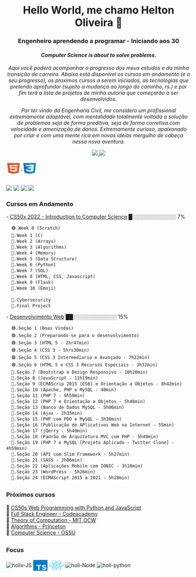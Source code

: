 
<div align="center">
  <h1>Hello World, me chamo Helton Oliveira 👋</h1>
  <h3>Engenheiro aprendendo a programar - Iniciando aos 30</h3>
  <h4><i>Computer Science is about to solve problems.</i></h4>
  <p><i>Aqui você poderá acompanhar o progresso dos meus estudos e da minha transição de carreira. Abaixo está disponível os cursos em andamento (e o seu progresso), os proximos cursos a serem iniciados, as tecnologias que pretendo aprofundar (sujeito a mudança ao longo do caminho, rs.) e por fim terá a lista de projetos de minha autoria que começarão a ser desenvolvidos.</p>
  <p>Por ter vindo da Engenharia Civil, me considero um profissional extremamente adaptável, com mentalidade totalmente voltada a solução de problemas seja de forma preditiva, seja de forma corretiva com velocidade e amenização de danos. Extremamente curioso, apaixonado por criar e com uma mente rica em novas ideias mergulho de cabeça nessa nova aventura. </i></p>
    <a href="https://github.com/holiv">
    <img height="150em" src="https://github-readme-stats.vercel.app/api?username=holiv&show_icons=true&theme=swift&include_all_commits=true&count_private=true"/>
    <img height="150em" src="https://github-readme-stats.vercel.app/api/top-langs/?username=holiv&layout=compact&langs_count=6&theme=swift"/>
 </div><br>
  <div>
    <img align="center" alt="holiv-HTML" height="30" width="40" src="https://raw.githubusercontent.com/devicons/devicon/master/icons/html5/html5-original.svg">
    <img align="center" alt="holiv-CSS" height="30" width="40" src="https://raw.githubusercontent.com/devicons/devicon/master/icons/css3/css3-original.svg">
  </div>
  
  ##
  <a href="https://www.linkedin.com/in/helton-oliveira-521abbb2" target="_blank"><img src="https://img.shields.io/badge/-LinkedIn-%230077B5?style=for-the-badge&logo=linkedin&logoColor=white" target="_blank"></a>
  <a href = "mailto:mrheltonso@gmail.com"><img src="https://img.shields.io/badge/-Gmail-%23333?style=for-the-badge&logo=gmail&logoColor=white" target="_blank"></a>
  <a href="https://instagram.com/oliveira.sk" target="_blank"><img src="https://img.shields.io/badge/-Instagram-%23E4405F?style=for-the-badge&logo=instagram&logoColor=white" target="_blank"></a>
  <a href="https://discord.gg/holiv" target="_blank"><img src="https://img.shields.io/badge/Discord-7289DA?style=for-the-badge&logo=discord&logoColor=white" target="_blank"></a>
  
   
  <!-- conteudo principal -->
<div>
  <div>
  <h3>Cursos em Andamento</h3>
  - <a href="https://cs50.harvard.edu/x/2022/">CS50x 2022 - Introduction to Computer Science</a> █░░░░░░░░░░░░ 7%
  
      🟢.Week 0 (Scratch)
      🔴.Week 1 (C) 
      🔴.Week 2 (Arrays) 
      🔴.Week 3 (Algorithms) 
      🔴.Week 4 (Memory) 
      🔴.Week 5 (Data Structure) 
      🔴.Week 6 (Python) 
      🔴.Week 7 (SQL) 
      🔴.Week 8 (HTML, CSS, Javascript) 
      🔴.Week 9 (Flask) 
      🔴.Week 10 (Emoji) 
  
      🔴.Cybersecurity 
      🔴.Final Project 
  </div>
  <div>
       - <a href="https://www.udemy.com/share/101WqG3@9NZnVaSeITUPrdMRBT35TaN7u4B3Zpiv7uJ9LG-oGN9aML3SDAa-Aora2MgGJOrOnA==/">Desenvolvimento Web</a> ██░░░░░░░░░░░░ 15%
  
      🟢.Seção 1 (Boas Vindas)
      🟢.Seção 2 (Preparando-se para o desenvolvimento) 
      🟢.Seção 3 (HTML 5 - 2hr47min) 
      🟢.Seção 4 (CSS 3 - 5hrs30min) 
      🟢.Seção 5 (CSS 3 Intermediario e Avançado - 7h22min) 
      🟢.Seção 6 (HTML 5 e CSS 3 Recursos Especiais - 3h32min) 
      🔴.Seção 7 (Bootstrap e Design Responsivo - 10h20min) 
      🔴.Seção 8 (JavaScript - 11h19min) 
      🔴.Seção 9 (ECMAScrip 2015 [ES6] e Orientação a Objetos - 8h42min) 
      🔴.Seção 10 (Apache, PHP e MySQL - 40min) 
      🔴.Seção 11 (PHP 7 - 9h59min) 
      🔴.Seção 12 (PHP 7 e Orientação a Objetos - 5h46min) 
      🔴.Seção 13 (Banco de Dados MySQL - 5h06min)
      🔴.Seção 14 (Ajax - 2h35min)
      🔴.Seção 15 (PHP com PDO e MySQL - 3h36min)
      🔴.Seção 16 (Publicação de APlicativos Web na Internet - 55min)
      🔴.Seção 17 (jQerry - 5h49min)
      🔴.Seção 18 (Padrão de Arquitetura MVC com PHP - 5h49min)
      🔴.Seção 19 (PHP 7 e MySQL [Projeto Aplicado - Twitter Clone] - 4h59min)
      🔴.Seção 20 (API com Slim Framework - 5h27min)
      🔴.Seção 21 (SASS - 2h06min)
      🔴.Seção 22 (Aplicações Mobile com IONIC - 3h18min)
      🔴.Seção 23 (WordPress - 5h26min)
      🔴.Seção 24 (ECMAScript 2015 a 2021 - 5h28min)
  </div>
  
  ##
  
  <div>
     <h3>Próximos cursos</h3>
      🔘 <a href="https://www.edx.org/course/cs50s-web-programming-with-python-and-javascript">CS50s Web Programming with Python and JavaScript</a><br>
      🔘 <a href="https://www.codecademy.com/learn/paths/full-stack-engineer-career-path">Full Stack Engineer - Codeacademy</a><br>
      🔘 <a href="https://ocw.mit.edu/courses/mathematics/18-404j-theory-of-computation-fall-2020/">Theory of Computation - MIT OCW</a><br>
      🔘 <a href="https://www.coursera.org/learn/algorithms-part1/home/week/1">Algorithms - Princeton</a><br>
      🔘 <a href="https://github.com/ossu/computer-science">Computer Science - OSSU</a><br>
        </div>
  
  ##
  
  </div>
    <h3>Focus</h3>
    <div>
    <img align="center" alt="holiv-JS" height="30" width="40" src="https://cdn.jsdelivr.net/gh/devicons/devicon/icons/javascript/javascript-original.svg">
    <img align="center" alt="holive-Ts" height="30" width="40" src="https://raw.githubusercontent.com/devicons/devicon/master/icons/typescript/typescript-plain.svg">
    <img align="center" alt="holiv-React" height="30" width="40" src="https://raw.githubusercontent.com/devicons/devicon/master/icons/react/react-original.svg">
    <img align="center" alt="holi-Node" height="30" width="40" src="https://cdn.jsdelivr.net/gh/devicons/devicon/icons/nodejs/nodejs-original.svg">
    <img align="center" alt="holi-python" height="30" width="40" src="https://cdn.jsdelivr.net/gh/devicons/devicon/icons/python/python-original.svg"> 
    </div>
  </div>
  
  

 
